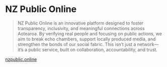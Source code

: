 # NZ Public Online
> NZ Public Online is an innovative platform designed to foster transparency, inclusivity, and meaningful connections across Aotearoa. By verifying real people and focusing on public actions, we aim to break echo chambers, support locally produced media, and strengthen the bonds of our social fabric. This isn’t just a network—it’s a public service, built on collaboration, accountability, and trust.

[nzpublic.online](//nzpublic.online)

